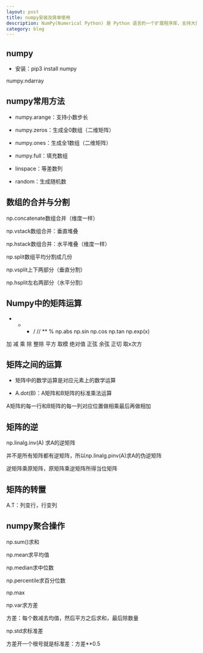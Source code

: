 ```yaml
---
layout: post
title: numpy安装及简单使用
description: NumPy(Numerical Python) 是 Python 语言的一个扩展程序库，支持大量的维度数组与矩阵运算，此外也针对数组运算提供大量的数学函数库。
category: blog
---
```


## numpy

- 安装：pip3 install numpy

numpy.ndarray

## numpy常用方法

- numpy.arange：支持小数步长

- numpy.zeros：生成全0数组（二维矩阵）

- numpy.ones：生成全1数组（二维矩阵）

- numpy.full：填充数组

- linspace：等差数列

- random：生成随机数

## 数组的合并与分割
np.concatenate数组合并（维度一样）

np.vstack数组合并：垂直堆叠

np.hstack数组合并：水平堆叠（维度一样）

np.split数组平均分割成几份

np.vsplit上下两部分（垂直分割）

np.hsplit左右两部分（水平分割）

## Numpy中的矩阵运算

+ - * / // ** % np.abs np.sin np.cos np.tan np.exp(x) 

加 减 乘 除 整除 平方 取模 绝对值 正弦 余弦 正切 取x次方


## 矩阵之间的运算

- 矩阵中的数学运算是对应元素上的数学运算 

- A.dot(B)：A矩阵和B矩阵的标准乘法运算

A矩阵的每一行和B矩阵的每一列对应位置做相乘最后再做相加

## 矩阵的逆

np.linalg.inv(A) 求A的逆矩阵

并不是所有矩阵都有逆矩阵，所以np.linalg.pinv(A)求A的伪逆矩阵

逆矩阵乘原矩阵，原矩阵乘逆矩阵所得当位矩阵

## 矩阵的转置

A.T：列变行，行变列



## numpy聚合操作

np.sum()求和

np.mean求平均值

np.median求中位数

np.percentile求百分位数

np.max

np.var求方差

方差：每个数减去均值，然后平方之后求和，最后除数量

np.std求标准差

方差开一个根号就是标准差：方差**0.5















